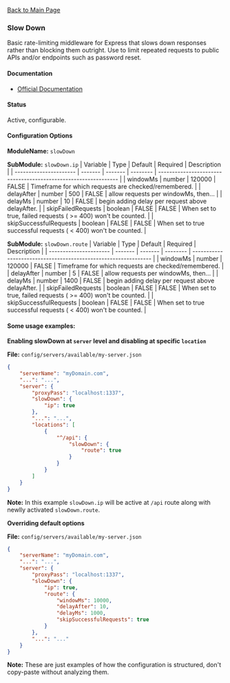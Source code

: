 [Back to Main Page](https://github.com/SorinGFS/access-proxy#configuration)

### Slow Down

Basic rate-limiting middleware for Express that slows down responses rather than blocking them outright. Use to limit repeated requests to public APIs and/or endpoints such as password reset.

#### Documentation

-   [Official Documentation](https://github.com/nfriedly/express-slow-down#readme)

#### Status

Active, configurable.

#### Configuration Options

**ModuleName:** `slowDown`

**SubModule:** `slowDown.ip`
| Variable               | Type    | Default | Required | Description                                                     |
| ---------------------- | ------- | ------- | -------- | --------------------------------------------------------------- |
| windowMs               | number  | 120000  | FALSE    | Timeframe for which requests are checked/remembered.            |
| delayAfter             | number  | 500     | FALSE    | allow requests per windowMs, then...                            |
| delayMs                | number  | 10      | FALSE    | begin adding delay per request above delayAfter.                |
| skipFailedRequests     | boolean | FALSE   | FALSE    | When set to true, failed requests ( >= 400) won't be counted.   |
| skipSuccessfulRequests | boolean | FALSE   | FALSE    | When set to true successful requests ( < 400) won't be counted. |

**SubModule:** `slowDown.route`
| Variable               | Type    | Default | Required | Description                                                     |
| ---------------------- | ------- | ------- | -------- | --------------------------------------------------------------- |
| windowMs               | number  | 120000  | FALSE    | Timeframe for which requests are checked/remembered.            |
| delayAfter             | number  | 5       | FALSE    | allow requests per windowMs, then...                            |
| delayMs                | number  | 1400    | FALSE    | begin adding delay per request above delayAfter.                |
| skipFailedRequests     | boolean | FALSE   | FALSE    | When set to true, failed requests ( >= 400) won't be counted.   |
| skipSuccessfulRequests | boolean | FALSE   | FALSE    | When set to true successful requests ( < 400) won't be counted. |

#### Some usage examples:

**Enabling slowDown at `server` level and disabling at specific `location`**

**File:** `config/servers/available/my-server.json`

```json
{
    "serverName": "myDomain.com",
    "...": "...",
    "server": {
        "proxyPass": "localhost:1337",
        "slowDown": {
            "ip": true
        },
        "...": "...",
        "locations": [
            {
                "^/api": {
                    "slowDown": {
                        "route": true
                    }
                }
            }
        ]
    }
}
```
**Note:** In this example `slowDown.ip` will be active at `/api` route along with newlly activated `slowDown.route`.

**Overriding default options**

**File:** `config/servers/available/my-server.json`

```json
{
    "serverName": "myDomain.com",
    "...": "...",
    "server": {
        "proxyPass": "localhost:1337",
        "slowDown": {
            "ip": true,
            "route": {
                "windowMs": 10000,
                "delayAfter": 10,
                "delayMs": 1000,
                "skipSuccessfulRequests": true
            }
        },
        "...": "..."
    }
}
```

**Note:** These are just examples of how the configuration is structured, don't copy-paste without analyzing them.